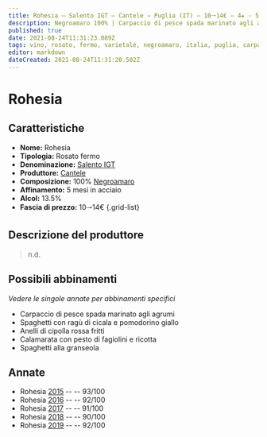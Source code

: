 ```yaml
---
title: Rohesia – Salento IGT – Cantele – Puglia (IT) – 10🠒14€ – 4★ - 5★
description: Negroamaro 100% | Carpaccio di pesce spada marinato agli agrumi – Spaghetti con ragù di cicala e pomodorino giallo – Anelli di cipolla rossa fritti – Calamarata con pesto di fagiolini e ricotta – Spaghetti alla granseola
published: true
date: 2021-08-24T11:31:23.089Z
tags: vino, rosato, fermo, varietale, negroamaro, italia, puglia, carpaccio di pesce spada marinato agli agrumi, spaghetti con ragù di cicala e pomodorino giallo, anelli di cipolla rossa fritti, calamarata con pesto di fagiolini e ricotta, spaghetti alla granseola, 10🠒14€, 5 stelle
editor: markdown
dateCreated: 2021-08-24T11:31:20.502Z
---
```


# Rohesia

## Caratteristiche
- **Nome:** Rohesia
- **Tipologia:** Rosato fermo
- **Denominazione:** [Salento IGT](/denominazioni/Italia/Puglia/IGT/Salento)
- **Produttore:** [Cantele](/produttori/Italia/Puglia/Cantele) 
- **Composizione:** 100% [Negroamaro](/vitigni/Italia/bacca-nera/negroamaro)
- **Affinamento:** 5 mesi in acciaio
- **Alcol:** 13.5%
- **Fascia di prezzo:** 10🠒14€
{.grid-list}

## Descrizione del produttore

> n.d.

## Possibili abbinamenti
*Vedere le singole annate per abbinamenti specifici*

- Carpaccio di pesce spada marinato agli agrumi
- Spaghetti con ragù di cicala e pomodorino giallo
- Anelli di cipolla rossa fritti
- Calamarata con pesto di fagiolini e ricotta
- Spaghetti alla granseola

## Annate
- Rohesia [2015](vini/Italia/Puglia/Cantele/Rohesia/2015) -- <span class="star-5"></span> -- 93/100
- Rohesia [2016](vini/Italia/Puglia/Cantele/Rohesia/2016) -- <span class="star-5"></span> -- 92/100
- Rohesia [2017](vini/Italia/Puglia/Cantele/Rohesia/2017) -- <span class="star-5"></span> -- 91/100
- Rohesia [2018](vini/Italia/Puglia/Cantele/Rohesia/2018) -- <span class="star-4"></span> -- 90/100
- Rohesia [2019](vini/Italia/Puglia/Cantele/Rohesia/2019) -- <span class="star-5"></span> -- 92/100

